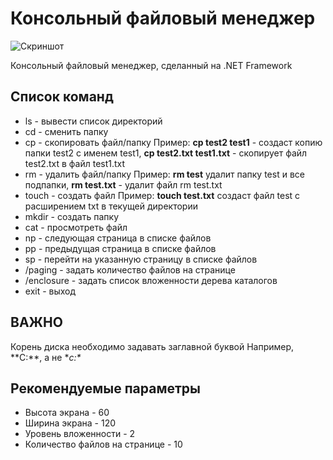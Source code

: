 # Консольный файловый менеджер


![Скриншот](https://user-images.githubusercontent.com/75721606/113131010-573d1c00-9225-11eb-8848-a107cdbf92be.png)

Консольный файловый менеджер, сделанный на .NET Framework

## Список команд

- ls - вывести список директорий
- cd - сменить папку
- cp - скопировать файл/папку
Пример: **cp test2 test1** - создаст копию папки test2 с именем test1, **cp test2.txt test1.txt** - скопирует файл test2.txt в файл test1.txt
- rm - удалить файл/папку
Пример: **rm test** удалит папку test и все подпапки, **rm test.txt** - удалит файл rm test.txt
- touch - создать файл
Пример: **touch test.txt** создаст файл test с расширением txt в текущей директории
- mkdir - создать папку
- cat - просмотреть файл
- np - следующая страница в списке файлов
- pp - предыдущая страница в списке файлов
- sp - перейти на указанную страницу в списке файлов
- /paging - задать количество файлов на странице
- /enclosure - задать список вложенности дерева каталогов
- exit - выход

## ВАЖНО

Корень диска необходимо задавать заглавной буквой
Например, **C:\**, а не **c:\**

## Рекомендуемые параметры

- Высота экрана - 60
- Ширина экрана - 120
- Уровень вложенности - 2
- Количество файлов на странице - 10
